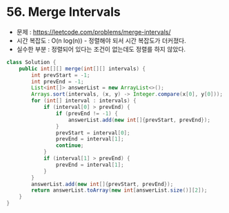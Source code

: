 # 56. Merge Intervals
* 문제 : https://leetcode.com/problems/merge-intervals/
* 시간 복잡도 : O(n log(n)) - 정렬해야 되서 시간 복잡도가 더커졌다.
* 실수한 부분 : 정렬되어 있다는 조건이 없는데도 정렬를 하지 않았다.
    
```java
class Solution {
    public int[][] merge(int[][] intervals) {
        int prevStart = -1;
        int prevEnd = -1;
        List<int[]> answerList = new ArrayList<>();
        Arrays.sort(intervals, (x, y) -> Integer.compare(x[0], y[0]));
        for (int[] interval : intervals) {
            if (interval[0] > prevEnd) {
                if (prevEnd != -1) {
                    answerList.add(new int[]{prevStart, prevEnd});
                }
                prevStart = interval[0];
                prevEnd = interval[1];
                continue;
            }
            if (interval[1] > prevEnd) {
                prevEnd = interval[1];
            }
        }
        answerList.add(new int[]{prevStart, prevEnd});
        return answerList.toArray(new int[answerList.size()][2]);
    }
}
```
